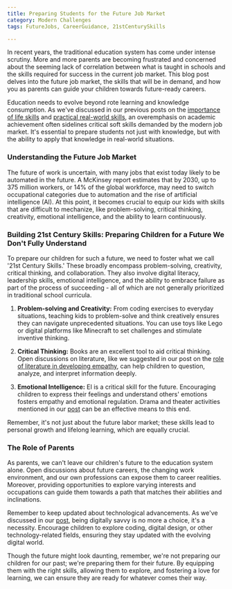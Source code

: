 ```yaml
---
title: Preparing Students for the Future Job Market
category: Modern Challenges
tags: FutureJobs, CareerGuidance, 21stCenturySkills

---
```


In recent years, the traditional education system has come under intense scrutiny. More and more parents are becoming frustrated and concerned about the seeming lack of correlation between what is taught in schools and the skills required for success in the current job market. This blog post delves into the future job market, the skills that will be in demand, and how you as parents can guide your children towards future-ready careers.

Education needs to evolve beyond rote learning and knowledge consumption. As we've discussed in our previous posts on the [importance of life skills](/xedublog/education-fundamentals/the-overlooked-importance-of-life-skills-in-curriculum.md) and [practical real-world skills](/education-fundamentals/practical-real-world-skills-in-curriculum.md), an overemphasis on academic achievement often sidelines critical soft skills demanded by the modern job market. It's essential to prepare students not just with knowledge, but with the ability to apply that knowledge in real-world situations.

### Understanding the Future Job Market
The future of work is uncertain, with many jobs that exist today likely to be automated in the future. A McKinsey report estimates that by 2030, up to 375 million workers, or 14% of the global workforce, may need to switch occupational categories due to automation and the rise of artificial intelligence (AI). At this point, it becomes crucial to equip our kids with skills that are difficult to mechanize, like problem-solving, critical thinking, creativity, emotional intelligence, and the ability to learn continuously.

### Building 21st Century Skills: Preparing Children for a Future We Don't Fully Understand
To prepare our children for such a future, we need to foster what we call '21st Century Skills.' These broadly encompass problem-solving, creativity, critical thinking, and collaboration. They also involve digital literacy, leadership skills, emotional intelligence, and the ability to embrace failure as part of the process of succeeding - all of which are not generally prioritized in traditional school curricula.  

1. **Problem-solving and Creativity:** From coding exercises to everyday situations, teaching kids to problem-solve and think creatively ensures they can navigate unprecedented situations. You can use toys like Lego or digital platforms like Minecraft to set challenges and stimulate inventive thinking.

2. **Critical Thinking:** Books are an excellent tool to aid critical thinking. Open discussions on literature, like we suggested in our post on the [role of literature in developing empathy](/xedublog/holistic-development/the-role-of-literature-in-developing-empathy-and-worldview.md), can help children to question, analyze, and interpret information deeply.

3. **Emotional Intelligence:** EI is a critical skill for the future. Encouraging children to express their feelings and understand others' emotions fosters empathy and emotional regulation. Drama and theater activities mentioned in our [post](/xedublog/holistic-development/the-role-of-drama-and-theater-in-personality-development.md) can be an effective means to this end.

Remember, it's not just about the future labor market; these skills lead to personal growth and lifelong learning, which are equally crucial.

### The Role of Parents
As parents, we can't leave our children's future to the education system alone. Open discussions about future careers, the changing work environment, and our own professions can expose them to career realities. Moreover, providing opportunities to explore varying interests and occupations can guide them towards a path that matches their abilities and inclinations. 

Remember to keep updated about technological advancements. As we've discussed in our [post](/xedublog/digital-transformation/keeping-up-with-rapid-technological-changes.md), being digitally savvy is no more a choice, it's a necessity. Encourage children to explore coding, digital design, or other technology-related fields, ensuring they stay updated with the evolving digital world.

Though the future might look daunting, remember, we're not preparing our children for our past; we're preparing them for their future. By equipping them with the right skills, allowing them to explore, and fostering a love for learning, we can ensure they are ready for whatever comes their way.